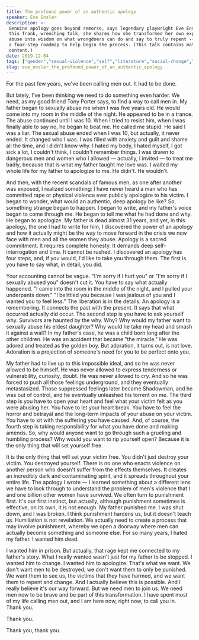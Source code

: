 ```yaml
---
title: The profound power of an authentic apology
speaker: Eve Ensler
description: >-
 Genuine apology goes beyond remorse, says legendary playwright Eve Ensler. In
 this frank, wrenching talk, she shares how she transformed her own experience of
 abuse into wisdom on what wrongdoers can do and say to truly repent -- and offers
 a four-step roadmap to help begin the process. (This talk contains mature
 content.)
date: 2019-12-04
tags: ["gender","sexual-violence","self","literature","social-change","family","emotions","life","society","activism"]
slug: eve_ensler_the_profound_power_of_an_authentic_apology
---
```


For the past few years, we've been calling men out. It had to be done.

But lately, I've been thinking we need to do something even harder. We need, as my good
friend Tony Porter says, to find a way to call men in. My father began to sexually abuse me
when I was five years old. He would come into my room in the middle of the night. He
appeared to be in a trance. The abuse continued until I was 10. When I tried to resist
him, when I was finally able to say no, he began to beat me. He called me stupid. He said
I was a liar. The sexual abuse ended when I was 10, but actually, it never ended. It
changed who I was. I was filled with anxiety and guilt and shame all the time, and I
didn't know why. I hated my body, I hated myself, I got sick a lot, I couldn't think, I
couldn't remember things. I was drawn to dangerous men and women who I allowed — actually,
I invited — to treat me badly, because that is what my father taught me love was. I waited
my whole life for my father to apologize to me. He didn't. He wouldn't.

And then, with the recent scandals of famous men, as one after another was exposed, I
realized something: I have never heard a man who has committed rape or physical violence
ever publicly apologize to his victim. I began to wonder, what would an authentic, deep
apology be like? So, something strange began to happen. I began to write, and my father's
voice began to come through me. He began to tell me what he had done and why. He began to
apologize. My father is dead almost 31 years, and yet, in this apology, the one I had to
write for him, I discovered the power of an apology and how it actually might be the way
to move forward in the crisis we now face with men and all the women they abuse. Apology is
a sacred commitment. It requires complete honesty. It demands deep self-interrogation and
time. It cannot be rushed. I discovered an apology has four steps, and, if you would, I'd
like to take you through them. The first is you have to say what, in detail, you
did.

Your accounting cannot be vague. "I'm sorry if I hurt you" or "I'm sorry if I sexually
abused you" doesn't cut it. You have to say what actually happened. "I came into the room
in the middle of the night, and I pulled your underpants down." "I belittled you because I
was jealous of you and I wanted you to feel less." The liberation is in the details. An
apology is a remembering. It connects the past with the present. It says that what
occurred actually did occur. The second step is you have to ask yourself why. Survivors are
haunted by the why. Why? Why would my father want to sexually abuse his eldest daughter?
Why would he take my head and smash it against a wall? In my father's case, he was a child
born long after the other children. He was an accident that became "the miracle." He was
adored and treated as the golden boy. But adoration, it turns out, is not love. Adoration
is a projection of someone's need for you to be perfect onto you.

My father had to live up to this impossible ideal, and so he was never allowed to be
himself. He was never allowed to express tenderness or vulnerability, curiosity, doubt. He
was never allowed to cry. And so he was forced to push all those feelings underground, and
they eventually metastasized. Those suppressed feelings later became Shadowman, and he was
out of control, and he eventually unleashed his torrent on me. The third step is you have
to open your heart and feel what your victim felt as you were abusing her. You have to let
your heart break. You have to feel the horror and betrayal and the long-term impacts of
your abuse on your victim. You have to sit with the suffering you have caused. And, of
course, the fourth step is taking responsibility for what you have done and making
amends. So, why would anyone want to go through such a grueling and humbling process? Why
would you want to rip yourself open? Because it is the only thing that will set yourself
free.

It is the only thing that will set your victim free. You didn't just destroy your victim.
You destroyed yourself. There is no one who enacts violence on another person who doesn't
suffer from the effects themselves. It creates an incredibly dark and contaminating
spirit, and it spreads throughout your entire life. The apology I wrote — I learned
something about a different lens we have to look through to understand the problem of
men's violence that I and one billion other women have survived. We often turn to
punishment first. It's our first instinct, but actually, although punishment sometimes is
effective, on its own, it is not enough. My father punished me. I was shut down, and I was
broken. I think punishment hardens us, but it doesn't teach us. Humiliation is not
revelation. We actually need to create a process that may involve punishment, whereby we
open a doorway where men can actually become something and someone else. For so many years,
I hated my father. I wanted him dead.

I wanted him in prison. But actually, that rage kept me connected to my father's story.
What I really wanted wasn't just for my father to be stopped. I wanted him to change. I
wanted him to apologize. That's what we want. We don't want men to be destroyed, we don't
want them to only be punished. We want them to see us, the victims that they have harmed,
and we want them to repent and change. And I actually believe this is possible. And I
really believe it's our way forward. But we need men to join us. We need men now to be
brave and be part of this transformation. I have spent most of my life calling men out,
and I am here now, right now, to call you in. Thank you.

Thank you.

Thank you, thank you.

<!--
ad_duration=3.33
comment_count=48
event="TEDWomen 2019"
external_start_time=0
has_talk_citation=0
intro_duration=11.82
is_subtitle_required="False"
is_talk_featured="True"
language="en"
language_swap="False"
native_language="en"
number_of_related_talks=6
number_of_speakers=1
number_of_subtitled_videos=21
number_of_tags=10
number_of_talk_download_languages=22
number_of_talk_more_resources=1
number_of_talk_recommendations=0
number_of_talks_take_actions=0
post_ad_duration=0.83
published_timestamp="2019-12-06 16:00:23"
recording_date="2019-12-04"
speaker_description="Playwright, activist"
speaker_id=66
speaker_is_published=1
speaker_name="Eve Ensler"
talk_name="The profound power of an authentic apology"
talks_tags=["gender","sexual-violence","self","literature","social-change","family","emotions","life","society","activism"]
talks_take_action=[]
url_audio="https://download.ted.com/talks/EveEnsler_2019W.mp3?apikey=acme-roadrunner"
url_photo_speaker="https://pe.tedcdn.com/images/ted/92637df5bef7ff965a873d7612f65700f73e1861_254x191.jpg"
url_photo_talk="https://s3.amazonaws.com/talkstar-photos/uploads/39630a5c-acb4-4bd0-9d0b-8301d8a26bd3/EveEnsler_2019W-embed.jpg"
url_webpage="https://www.ted.com/talks/eve_ensler_the_profound_power_of_an_authentic_apology"
video_type_name="TED Stage Talk"
-->